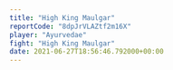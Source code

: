 ```yaml
---
title: "High King Maulgar"
reportCode: "8dpJrVLAZtf2m16X"
player: "Ayurvedae"
fight: "High King Maulgar"
date: 2021-06-27T18:56:46.792000+00:00
---
```

